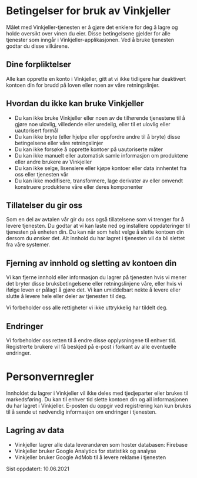 # Betingelser for bruk av Vinkjeller
Målet med Vinkjeller-tjenesten er å gjøre det enklere for deg å lagre og holde oversikt over vinen du eier. Disse betingelsene gjelder for alle tjenester som inngår i Vinkjeller-applikasjonen. Ved å bruke tjenesten godtar du disse vilkårene.

## Dine forpliktelser
Alle kan opprette en konto i Vinkjeller, gitt at vi ikke tidligere har deaktivert kontoen din for brudd på loven eller noen av våre retningslinjer.

## Hvordan du ikke kan bruke Vinkjeller
* Du kan ikke bruke Vinkjeller eller noen av de tilhørende tjenestene til å gjøre noe ulovlig, villedende eller uredelig, eller til et ulovlig eller uautorisert formål
* Du kan ikke bryte (eller hjelpe eller oppfordre andre til å bryte) disse betingelsene eller våre retningslinjer
* Du kan ikke forsøke å opprette kontoer på uautoriserte måter
* Du kan ikke manuelt eller automatisk samle informasjon om produktene eller andre brukere av Vinkjeller
* Du kan ikke selge, lisensiere eller kjøpe kontoer eller data innhentet fra oss eller tjenesten vår
* Du kan ikke modifisere, transformere, lage derivater av eller omvendt konstruere produktene våre eller deres komponenter

## Tillatelser du gir oss
Som en del av avtalen vår gir du oss også tillatelsene som vi trenger for å levere tjenesten. Du godtar at vi kan laste ned og installere oppdateringer til tjenesten på enheten din. Du kan når som helst velge å slette kontoen din dersom du ønsker det. Alt innhold du har lagret i tjenesten vil da bli slettet fra våre systemer.

## Fjerning av innhold og sletting av kontoen din
Vi kan fjerne innhold eller informasjon du lagrer på tjenesten hvis vi mener det bryter disse bruksbetingelsene eller retningslinjene våre, eller hvis vi ifølge loven er pålagt å gjøre det. Vi kan umiddelbart nekte å levere eller slutte å levere hele eller deler av tjenesten til deg.

Vi forbeholder oss alle rettigheter vi ikke uttrykkelig har tildelt deg.

## Endringer
Vi forbeholder oss retten til å endre disse opplysningene til enhver tid. Registrerte brukere vil få beskjed på e-post i forkant av alle eventuelle endringer.

# Personvernregler
Innholdet du lagrer i Vinkjeller vil ikke deles med tjedjeparter eller brukes til markedsføring. Du kan til enhver tid slette kontoen din og all informasjonen du har lagret i Vinkjeller. E-posten du oppgir ved registrering kan kun brukes til å sende ut nødvendig informasjon om endringer i tjenesten.

## Lagring av data
* Vinkjeller lagrer alle data leverandøren som hoster databasen: Firebase
* Vinkjeller bruker Google Analytics for statistikk og analyse
* Vinkjeller bruker Google AdMob til å levere reklame i tjenesten

Sist oppdatert: 10.06.2021